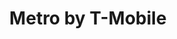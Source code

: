 ---
title: "Metro by T-Mobile"
url: /baltimore/metro-by-t-mobile-eastern-avenue-2/
shop: mobile phone
---